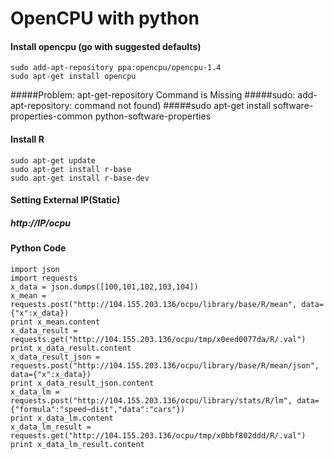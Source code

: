 # OpenCPU with python

#### Install opencpu (go with suggested defaults)
```
sudo add-apt-repository ppa:opencpu/opencpu-1.4
sudo apt-get install opencpu
```
#####Problem: apt-get-repository Command is Missing
#####sudo: add-apt-repository: command not found)
#####sudo apt-get install software-properties-common python-software-properties
#### Install R
```
sudo apt-get update
sudo apt-get install r-base
sudo apt-get install r-base-dev
```
#### Setting External IP(Static)
##### http://IP/ocpu
#### Python Code 
```
import json
import requests
x_data = json.dumps([100,101,102,103,104])
x_mean = requests.post("http://104.155.203.136/ocpu/library/base/R/mean", data={"x":x_data})
print x_mean.content
x_data_result = requests.get("http://104.155.203.136/ocpu/tmp/x0eed0077da/R/.val")
print x_data_result.content
x_data_result_json = requests.post("http://104.155.203.136/ocpu/library/base/R/mean/json", data={"x":x_data})
print x_data_result_json.content
x_data_lm = requests.post("http://104.155.203.136/ocpu/library/stats/R/lm", data={"formula":"speed~dist","data":"cars"})
print x_data_lm.content
x_data_lm_result = requests.get("http://104.155.203.136/ocpu/tmp/x0bbf802ddd/R/.val")
print x_data_lm_result.content
```




